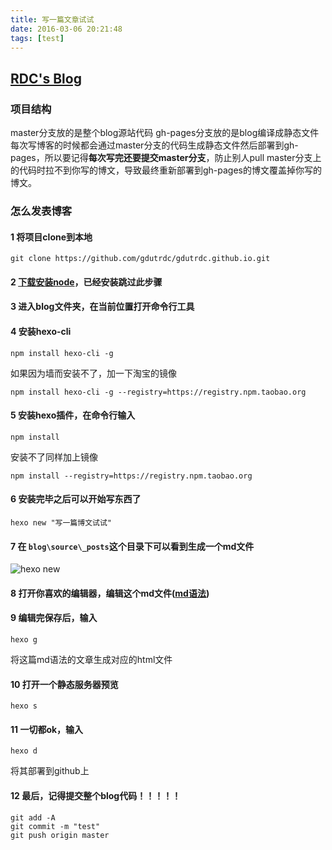 ```yaml
---
title: 写一篇文章试试
date: 2016-03-06 20:21:48
tags: [test]
---
```


## [RDC's Blog](http://gdutrdc.github.io/)

### 项目结构

master分支放的是整个blog源站代码
gh-pages分支放的是blog编译成静态文件
每次写博客的时候都会通过master分支的代码生成静态文件然后部署到gh-pages，所以要记得**每次写完还要提交master分支**，防止别人pull master分支上的代码时拉不到你写的博文，导致最终重新部署到gh-pages的博文覆盖掉你写的博文。

### 怎么发表博客

#### 1 将项目clone到本地
```
git clone https://github.com/gdutrdc/gdutrdc.github.io.git
```

#### 2 [下载安装node](https://nodejs.org/dist/v4.3.2/node-v4.3.2-x64.msi)，已经安装跳过此步骤

#### 3 进入blog文件夹，在当前位置打开命令行工具

#### 4 安装hexo-cli
```
npm install hexo-cli -g 
```
如果因为墙而安装不了，加一下淘宝的镜像
```
npm install hexo-cli -g --registry=https://registry.npm.taobao.org
```

#### 5 安装hexo插件，在命令行输入
```
npm install 
```
安装不了同样加上镜像
```
npm install --registry=https://registry.npm.taobao.org
```
#### 6 安装完毕之后可以开始写东西了
```
hexo new "写一篇博文试试"
```

#### 7 在 `blog\source\_posts`这个目录下可以看到生成一个md文件
![hexo new](http://7xn5s5.com1.z0.glb.clouddn.com/hexo.png)

#### 8 打开你喜欢的编辑器，编辑这个md文件([md语法](https://github.com/LearnShare/Learning-Markdown/blob/master/README.md))

#### 9 编辑完保存后，输入
```
hexo g
```
将这篇md语法的文章生成对应的html文件

#### 10 打开一个静态服务器预览
```
hexo s
```

#### 11 一切都ok，输入
```
hexo d
```
将其部署到github上

#### 12 最后，记得提交整个blog代码！！！！！
```
git add -A
git commit -m "test"
git push origin master
```